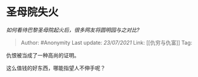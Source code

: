 # 圣母院失火
*如何看待巴黎圣母院起火后，很多网友将圆明园与之对比?*

> Author: #Anonymity
> Last update: *23/07/2021*
> Link: [[仇穷与仇富]]
> Tag:

仇恨被当成了一种高尚的证明。

这么值钱的好东西，哪能指望人不伸手呢？
